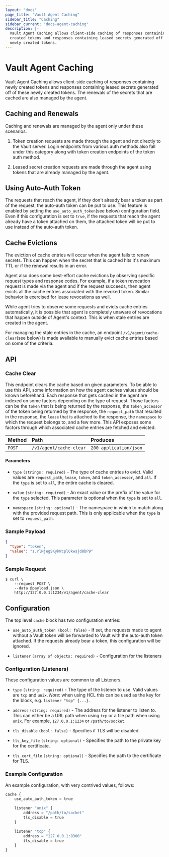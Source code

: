 ```yaml
---
layout: "docs"
page_title: "Vault Agent Caching"
sidebar_title: "Caching"
sidebar_current: "docs-agent-caching"
description: |-
  Vault Agent Caching allows client-side caching of responses containing newly
  created tokens and responses containing leased secrets generated off of these
  newly created tokens.
---
```


# Vault Agent Caching

Vault Agent Caching allows client-side caching of responses containing newly
created tokens and responses containing leased secrets generated off of these
newly created tokens. The renewals of the secrets that are cached are also
managed by the agent.

## Caching and Renewals

Caching and renewals are managed by the agent only under these scenarios.

1. Token creation requests are made through the agent and not directly to the
   Vault server. Login endpoints from various auth methods also fall under this
   category along with token creation endpoints of the token auth method.

2. Leased secret creation requests are made through the agent using tokens that
   are already managed by the agent.

## Using Auto-Auth Token

The requests that reach the agent, if they don't already bear a token as part
of the request, the auto-auth token can be put to use. This feature is enabled
by setting the `use_auto_auth_token`(see below) configuration field. Even if
this configuration is set to `true`, if the requests that reach the agent
already have a token attached on them, the attached token will be put to use
instead of the auto-auth token.

## Cache Evictions

The eviction of cache entries will occur when the agent fails to renew secrets.
This can happen when the secret that is cached hits it's maximum TTL or if the
renewal results in an error.

Agent also does some best-effort cache evictions by observing specific request
types and response codes. For example, if a token revocation request is made
via the agent and if the request succeeds, then agent evicts all the cache
entries associated with the revoked token. Similar behavior is exercised for
lease revocations as well.

While agent tries to observe some requests and evicts cache entries
automatically, it is possible that agent is completely unaware of revocations
that happen outside of Agent's context. This is when stale entries are created
in the agent.

For managing the stale entries in the cache, an endpoint
`/v1/agent/cache-clear`(see below) is made available to manually evict cache
entries based on some of the criteria.

## API

### Cache Clear

This endpoint clears the cache based on given parameters. To be able to use
this API, some information on how the agent caches values should be known
beforehand. Each response that gets cached in the agent are indexed on some
factors depending on the type of request. Those factors can be the `token` that
is being returned by the response, the `token_accessor` of the token being
returned by the response, the `request_path` that resulted in the response, the
`lease` that is attached to the response, the `namespace` to which the request
belongs to, and a few more. This API exposes some factors through which
associated cache entries are fetched and evicted.

| Method   | Path                         | Produces               |
| :------- | :--------------------------- | :--------------------- |
| `POST`   | `/v1/agent/cache-clear`      | `200 application/json` |

#### Parameters

- `type` `(strings: required)` - The type of cache entries to evict. Valid
  values are `request_path`, `lease`, `token`, and `token_accessor`, and `all`.
  If the `type` is set to `all`, the entire cache is cleared.

- `value` `(string: required)` - An exact value or the prefix of the value for
  the `type` selected. This parameter is optional when the `type` is set
  to `all`.

- `namespace` `(string: optional)` - The namespace in which to match along with
  the provided request path. This is only applicable when the `type` is set to
  `request_path`.

### Sample Payload

```json
{
  "type": "token",
  "value": "s.rlNjegSKykWcplOkwsjd8bP9"
}
```

### Sample Request

```
$ curl \
    --request POST \
    --data @payload.json \
    http://127.0.0.1:1234/v1/agent/cache-clear
```

## Configuration

The top level `cache` block has two configuration entries:

- `use_auto_auth_token (bool: false)` - If set, the requests made to agent
  without a Vault token will be forwarded to Vault with the auto-auth token
  attached. If the requests already bear a token, this configuration will be
  ignored.

- `listener` `(array of objects: required)` - Configuration for the listeners

### Configuration (Listeners)

These configuration values are common to all Listeners.

- `type` `(string: required)` - The type of the listener to use. Valid values
  are `tcp` and `unix`.
  *Note*: when using HCL this can be used as the key for the block, e.g.
  `listener "tcp" {...}`.

- `address` `(string: required)` - The address for the listener to listen to.
  This can either be a URL path when using `tcp` or a file path when using
  `unix`. For example, `127.0.0.1:1234` or `/path/to/socket`.

- `tls_disable` `(bool: false)` - Specifies if TLS will be disabled.

- `tls_key_file` `(string: optional)` - Specifies the path to the private key
  for the certificate.

- `tls_cert_file` `(string: optional)` - Specifies the path to the certificate
  for TLS.

### Example Configuration

An example configuration, with very contrived values, follows:

```python
cache {
	use_auto_auth_token = true

	listener "unix" {
		address = "/path/to/socket"
		tls_disable = true
	}

	listener "tcp" {
		address = "127.0.0.1:8300"
		tls_disable = true
	}
}
```
